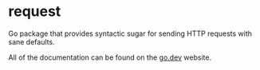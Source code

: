 # request

Go package that provides syntactic sugar for sending HTTP requests with sane defaults.

All of the documentation can be found on the [go.dev](https://pkg.go.dev/github.com/nahojer/request?tab=doc) website.
